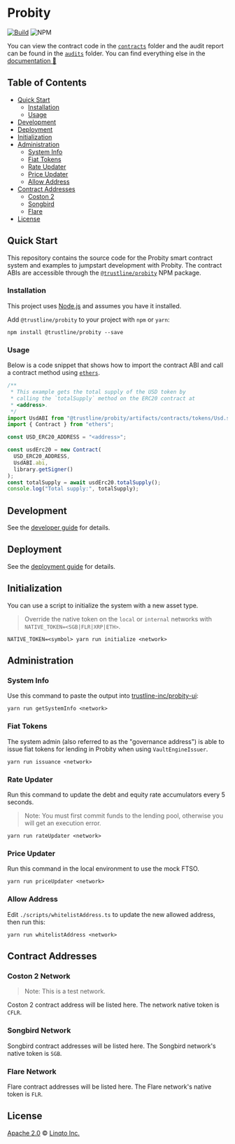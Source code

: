 # Probity

[![Build](https://github.com/trustline-inc/probity/actions/workflows/build.yml/badge.svg)](https://github.com/trustline-inc/probity/actions/workflows/build.yml) <img alt="NPM" src="https://img.shields.io/npm/l/@trustline/probity">

You can view the contract code in the [`contracts`](./contracts) folder and the audit report can be found in the [`audits`](./audits) folder. You can find everything else in the [documentation&nbsp;📖 ](https://docs.trustline.co/trustline/-MX0imPEPxcvrbI-teLl/)

## Table of Contents

<!--ts-->

- [Quick Start](#quick-start)
  - [Installation](#installation)
  - [Usage](#usage)
- [Development](#development)
- [Deployment](#deployment)
- [Initialization](#initialization)
- [Administration](#administration)
  - [System Info](#system-info)
  - [Fiat Tokens](#fiat-tokens)
  - [Rate Updater](#rate-updater)
  - [Price Updater](#price-updater)
  - [Allow Address](#allow-address)
- [Contract Addresses](#contract-addresses)
  - [Coston 2](#coston-2-network)
  - [Songbird](#songbird-network)
  - [Flare](#flare-network)
- [License](#license)

<!--te-->

## Quick Start

This repository contains the source code for the Probity smart contract system and examples to jumpstart development with Probity. The contract ABIs are accessible through the [`@trustline/probity`](https://www.npmjs.com/package/@trustline/probity) NPM package.

### Installation

This project uses [Node.js](https://nodejs.org/en/) and assumes you have it installed.

Add `@trustline/probity` to your project with `npm` or `yarn`:

```
npm install @trustline/probity --save
```

### Usage

Below is a code snippet that shows how to import the contract ABI and call a contract method using [`ethers`](https://docs.ethers.io/v5/).

```javascript
/**
 * This example gets the total supply of the USD token by
 * calling the `totalSupply` method on the ERC20 contract at
 * <address>.
 */
import UsdABI from "@trustline/probity/artifacts/contracts/tokens/Usd.sol/USD.json";
import { Contract } from "ethers";

const USD_ERC20_ADDRESS = "<address>";

const usdErc20 = new Contract(
  USD_ERC20_ADDRESS,
  UsdABI.abi,
  library.getSigner()
);
const totalSupply = await usdErc20.totalSupply();
console.log("Total supply:", totalSupply);
```

## Development

See the [developer guide](./docs/development.md) for details.

## Deployment

See the [deployment guide](./docs/deployment.md) for details.

## Initialization

You can use a script to initialize the system with a new asset type.

> Override the native token on the `local` or `internal` networks with `NATIVE_TOKEN=<SGB|FLR|XRP|ETH>`.

```
NATIVE_TOKEN=<symbol> yarn run initialize <network>
```

## Administration

### System Info

Use this command to paste the output into [trustline-inc/probity-ui](https://github.com/trustline-inc/probity-ui):

```
yarn run getSystemInfo <network>
```

### Fiat Tokens

The system admin (also referred to as the "governance address") is able to issue fiat tokens for lending in Probity when using `VaultEngineIssuer`.

```
yarn run issuance <network>
```

### Rate Updater

Run this command to update the debt and equity rate accumulators every 5 seconds.

> Note: You must first commit funds to the lending pool, otherwise you will get an execution error.

```
yarn run rateUpdater <network>
```

### Price Updater

Run this command in the local environment to use the mock FTSO.

```
yarn run priceUpdater <network>
```

### Allow Address

Edit `./scripts/whitelistAddress.ts` to update the new allowed address, then run this:

```
yarn run whitelistAddress <network>
```

## Contract Addresses

### Coston 2 Network

> Note: This is a test network.

Coston 2 contract address will be listed here. The network native token is `CFLR`.

### Songbird Network

Songbird contract addresses will be listed here. The Songbird network's native token is `SGB`.

### Flare Network

Flare contract addresses will be listed here. The Flare network's native token is `FLR`.

## License

[Apache 2.0](./LICENSE.md) © [Linqto Inc.](https://linqto.com)
